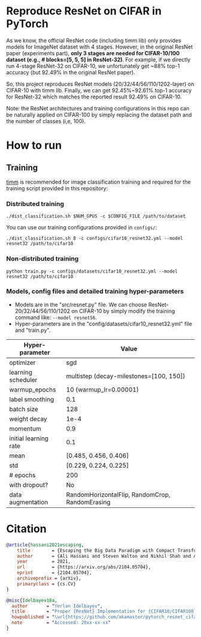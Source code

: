 # Reproduce ResNet on CIFAR in PyTorch

As we know, the official ResNet code (including timm lib) only provides models for ImageNet dataset with 4 stages. 
However, in the original ResNet paper (experiments part), **only 3 stages are needed for CIFAR-10/100 dataset (e.g., # blocks=[5, 5, 5] in ResNet-32)**. 
For example, if we directly run 4-stage ResNet-32 on CIFAR-10, we unfortunately get ~88% top-1 accuracy (but 92.49% in the original ResNet paper).

So, this project reproduces ResNet models (20/32/44/56/110/1202-layer) on CIFAR-10 with timm lib. Finally, we can get 92.45%~92.61% top-1 accuracy for ResNet-32 which matches the reported result 92.49% on CIFAR-10.

Note: the ResNet architectures and training configurations in this repo can be naturally applied on CIFAR-100 by simply replacing the dataset path and the number of classes (i,e, 100).

# How to run

## Training

[timm](https://github.com/rwightman/pytorch-image-models) is recommended for image classification training 
and required for the training script provided in this repository:

### Distributed training
```shell
./dist_classification.sh $NUM_GPUS -c $CONFIG_FILE /path/to/dataset
```

You can use our training configurations provided in `configs/`:
```shell
./dist_classification.sh 8 -c configs/cifar10_resnet32.yml --model resnet32 /path/to/cifar10
```

### Non-distributed training
```shell
python train.py -c configs/datasets/cifar10_resnet32.yml --model resnet32 /path/to/cifar10
```

### Models, config files and detailed training hyper-parameters
- Models are in the "src/resnet.py" file. We can choose ResNet-20/32/44/56/110/1202 on CIFAR-10 by simply modify the training command like: `--model resnet56`.
- Hyper-parameters are in the "config/datasets/cifar10_resnet32.yml" file and "train.py".

|  Hyper-parameter   | Value  |
|  ----  | ----  |
| optimizer | sgd |
| learning scheduler | multistep (decay-milestones=[100, 150]) |
| warmup_epochs | 10 (warmup_lr=0.00001) |
| label smoothing | 0.1 |
| batch size | 128 |
|  weight decay  | 1e-4 |
|  momentum  | 0.9 |
| initial learning rate | 0.1 |
| mean | [0.485, 0.456, 0.406] |
| std  | [0.229, 0.224, 0.225] |
| # epochs | 200 |
| with dropout? | No |
| data augmentation| RandomHorizontalFlip, RandomCrop, RandomErasing |


# Citation
```bibtex
@article{hassani2021escaping,
	title        = {Escaping the Big Data Paradigm with Compact Transformers},
	author       = {Ali Hassani and Steven Walton and Nikhil Shah and Abulikemu Abuduweili and Jiachen Li and Humphrey Shi},
	year         = 2021,
	url          = {https://arxiv.org/abs/2104.05704},
	eprint       = {2104.05704},
	archiveprefix = {arXiv},
	primaryclass = {cs.CV}
}

@misc{Idelbayev18a,
  author       = "Yerlan Idelbayev",
  title        = "Proper {ResNet} Implementation for {CIFAR10/CIFAR100} in {PyTorch}",
  howpublished = "\url{https://github.com/akamaster/pytorch_resnet_cifar10}",
  note         = "Accessed: 20xx-xx-xx"
}
```
